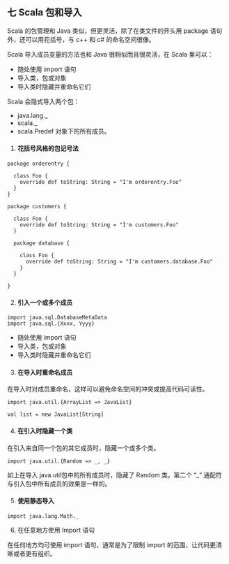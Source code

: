 



## 七 Scala 包和导入

Scala 的包管理和 Java 类似，但更灵活，除了在类文件的开头用 package 语句外，还可以用花括号，与 c++ 和 c# 的命名空间很像。

Scala 导入成员变量的方法也和 Java 很相似而且很灵活，在 Scala 里可以：

- 随处使用 import 语句
- 导入类，包或对象
- 导入类时隐藏并重命名它们

Scala 会隐式导入两个包：

- java.lang._
- scala._
- scala.Predef 对象下的所有成员。

1. #### 花括号风格的包记号法

```
package orderentry {
  
  class Foo {
    override def toString: String = "I'm orderentry.Foo"
  }
}

package customers {
  
  class Foo {
    override def toString: String = "I'm customers.Foo"
  }
  
  package database {
    
    class Foo {
      override def toString: String = "I'm customers.database.Foo"
    }
  }
  
}
```

2. #### 引入一个或多个成员

```
import java.sql.DatabaseMetaData
import java.sql.{Xxxx, Yyyy}
```

- 随处使用 import 语句
- 导入类，包或对象
- 导入类时隐藏并重命名它们

3. #### 在导入时重命名成员

在导入时对成员重命名，这样可以避免命名空间的冲突或提高代码可读性。

```
import java.util.{ArrayList => JavaList}

val list = new JavaList[String]
```

4. #### 在引入时隐藏一个类

在引入来自同一个包的其它成员时，隐藏一个或多个类。

```
import java.util.{Random => _, _}
```

如上在导入 java.util包中的所有成员时，隐藏了 Random 类。第二个 “_” 通配符与引入包中所有成员的效果是一样的。

5. #### 使用静态导入

```
import java.lang.Math._
```

6. 在任意地方使用 Import 语句

在任何地方均可使用 import 语句，通常是为了限制 import 的范围，让代码更清晰或者更有组织。

